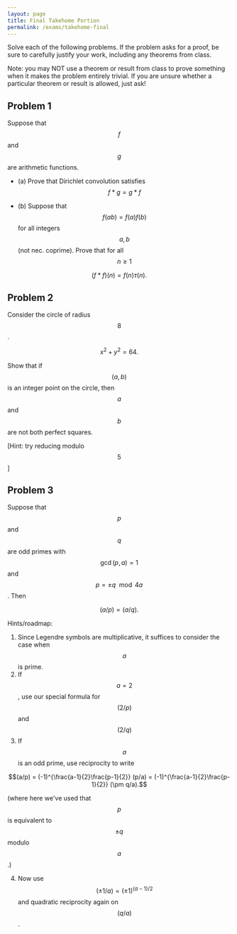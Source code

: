 ```yaml
---
layout: page
title: Final Takehome Portion
permalink: /exams/takehome-final
---
```


Solve each of the following problems.
If the problem asks for a proof, be sure to carefully justify your work, including any theorems from class.

Note: you may NOT use a theorem or result from class to prove something when it makes the problem entirely trivial.  If you are unsure whether a particular theorem or result is allowed, just ask!


## Problem 1

Suppose that $$f$$ and $$g$$ are arithmetic functions.

* (a)  Prove that Dirichlet convolution satisfies $$f* g = g * f$$

* (b)  Suppose that $$f(ab) = f(a)f(b)$$ for all integers $$a,b$$ (not nec. coprime).  Prove that for all $$n\geq 1$$

$$(f * f)(n) = f(n)\tau(n).$$

## Problem 2

Consider the circle of radius $$8$$.

$$x^2 + y^2 = 64.$$

Show that if $$(a,b)$$ is an integer point on the circle, then $$a$$ and $$b$$ are not both perfect squares.

[Hint: try reducing modulo $$5$$]


## Problem 3

Suppose that $$p$$ and $$q$$ are odd primes with $$\gcd(p,a)=1$$ and $$p=\pm q\mod 4a$$.  Then

$$(a/p) = (a/q).$$

Hints/roadmap:
1. Since Legendre symbols are multiplicative, it suffices to consider the case when $$a$$ is prime.
2. If $$a=2$$, use our special formula for $$(2/p)$$ and $$(2/q)$$
3. If $$a$$ is an odd prime, use reciprocity to write

$$(a/p) = (-1)^{\frac{a-1}{2}\frac{p-1}{2}} (p/a) = (-1)^{\frac{a-1}{2}\frac{p-1}{2}} (\pm q/a).$$

(where here we've used that $$p$$ is equivalent to $$\pm q$$ modulo $$a$$.)

4.  Now use $$(\pm 1/ a) = (\pm 1)^{(a-1)/2}$$ and quadratic reciprocity again on $$(q/a)$$.


